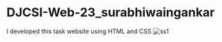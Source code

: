 # DJCSI-Web-23_surabhiwaingankar
I developed this task website using HTML and CSS 
![ss1](https://github.com/surabhiwaingankar/DJCSI-Web-23_surabhiwaingankar/assets/128281067/efe0cb8e-6d34-46de-bc4d-cfaae64be208)


